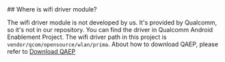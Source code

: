 <a name='Name'/>
## Where is wifi driver module?

The wifi driver module is not developed by us. It's provided by Qualcomm, so it's not in our repository. You can find the driver in Qualcomm Android Enablement Project. The wifi driver path in this project is `vendor/qcom/opensource/wlan/prima`. About how to download QAEP, please refer to [Download QAEP](https://github.com/MiCode/Xiaomi_Kernel_OpenSource/wiki/How-To-Use#download-qualcomm-android-enablement-project)

